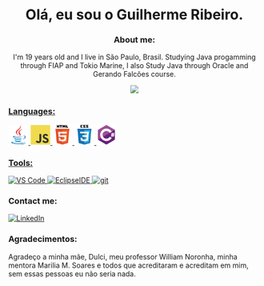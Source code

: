 <h1 align=center>Olá, eu sou o Guilherme Ribeiro.</h1>
<h3 align=center>About me:</h3>
<p align=center>I'm 19 years old and I live in São Paulo, Brasil. Studying Java progamming through FIAP and Tokio Marine, I also Study Java through Oracle and Gerando Falcões course.</p>
<div align="center">
  <a href="https://github.com/WillahelmGui">
  <img height="180em" src="https://github-readme-stats.vercel.app/api/top-langs/?username=WillahelmGui&layout=compact&langs_count=7&theme=github_dark"/>
 
</div>
<h3 align="left">Languages:</h3>

<a href="https://www.java.com" target="_blank"> <img src="https://raw.githubusercontent.com/devicons/devicon/master/icons/java/java-original.svg" alt="java" width="40" height="40"/>
<a href="https://developer.mozilla.org/en-US/docs/Web/JavaScript" target="_blank"> <img src="https://raw.githubusercontent.com/devicons/devicon/master/icons/javascript/javascript-original.svg" alt="javascript" width="40" height="40"/> </a>
<a href="https://www.w3.org/html/" target="_blank"> <img src="https://raw.githubusercontent.com/devicons/devicon/master/icons/html5/html5-original-wordmark.svg" alt="html5" width="40" height="40"/> </a>
<a href=""> <img src="https://raw.githubusercontent.com/devicons/devicon/master/icons/css3/css3-original-wordmark.svg" alt="CSS3" width="40" height="40"/>
<a href=""> <img src="https://github.com/devicons/devicon/blob/master/icons/csharp/csharp-original.svg" alt="C# Logo" width="40" height="40">
<h3 align="left">Tools:</h3>
<a href=""> <img src="https://img.shields.io/badge/Visual%20Studio%20Code-0078d7.svg?style=for-the-badge&logo=visual-studio-code&logoColor=white" alt="VS Code" height="40"> </a>
<a href="https://www.eclipse.org/org/foundation/"> <img src="https://img.shields.io/badge/Eclipse-FE7A16.svg?style=for-the-badge&logo=Eclipse&logoColor=white" alt="EclipseIDE" height=40> </a>
<a href="https://git-scm.com/" target="_blank"> <img src="https://www.vectorlogo.zone/logos/git-scm/git-scm-icon.svg" alt="git" width="40" height="40"/> </a>




<h3 align=left>Contact me:</h3>  
<a href="https://br.linkedin.com/in/guilherme-ribeiro-da-costa-975b7b225?trk=people-guest_people_search-card">
<img src="https://cdn.jsdelivr.net/gh/devicons/devicon/icons/linkedin/linkedin-original.svg" alt="LinkedIn" width="40" height="40"/> </a>

<h3>Agradecimentos:</h3>
<p>Agradeço a minha mãe, Dulci, meu professor William Noronha, minha mentora Marilia M. Soares e todos que acreditaram e acreditam em mim, sem essas pessoas eu não seria nada.</p>
